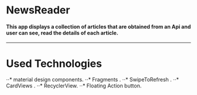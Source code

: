 

# NewsReader

#### This app displays a collection of articles that are obtained from an Api and user can see, read the details of each article.

__________________

# Used Technologies 
⋅⋅*  material design components.
⋅⋅*  Fragments .
⋅⋅* SwipeToRefresh  .
⋅⋅*  CardViews .
⋅⋅*  RecyclerView.
⋅⋅* Floating Action button.
